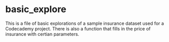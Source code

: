 # basic_explore 
This is a file of basic explorations of a sample insurance dataset used for a Codecademy project. There is also a function that fills in the price of insurance with certian parameters.

